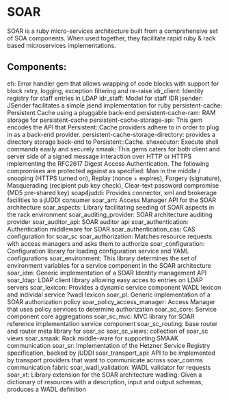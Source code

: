 # SOAR

SOAR is a ruby micro-services architecture built from a comprehensive set of SOA components.
When used together, they facilitate rapid ruby & rack based microservices implementations.

## Components:
eh: Error handler gem that allows wrapping of code blocks with support for block retry, logging, exception filtering and re-raise
idr_client: Identity registry for staff entries in LDAP
idr_staff: Model for staff IDR
jsender: JSender facilitates a simple jsend implementation for ruby
persistent-cache: Persistent Cache using a pluggable back-end
persistent-cache-ram: RAM storage for persistent-cache
persistent-cache-storage-api: This gem encodes the API that Persistent::Cache providers adhere to in order to plug in as a back-end provider.
persistent-cache-storage-directory: provides a directory storage back-end to Persistent::Cache.
shexecutor: Execute shell commands easily and securely
smaak: This gems caters for both client and server side of a signed message interaction over HTTP or HTTPS implementing the RFC2617 Digest Access Authentication. The following compromises are protected against as specified: Man in the middle / snooping (HTTPS turned on), Replay (nonce + expires), Forgery (signature), Masquerading (recipient pub key check), Clear-text password compromise (MD5 pre-shared key)
soap4juddi: Provides connector, xml and brokerage facilities to a jUDDI consumer
soar_am: Access Manager API for the SOAR architecture
soar_aspects: Library facilitating seeding of SOAR aspects in the rack environment
soar_auditing_provider: SOAR architecture auditing provider
soar_auditor_api: SOAR auditor api
soar_authentication: Authentication middleware for SOAR
soar_authentication_cas: CAS configuration for soar_sc
soar_authorization: Matches resource requests with access managers and asks them to authorize
soar_configuration: Configuration library for loading configuration service and YAML configurations
soar_environment: This library determines the set of environment variables for a service component in the SOAR architecture
soar_idm: Generic implementation of a SOAR Identity management API
soar_ldap: LDAP client library allowing easy acces to entries on LDAP servers
soar_lexicon: Provides a dynamic service component WADL lexicon and individal service ?wadl lexicon
soar_pl: Generic implementation of a SOAR authorization policy
soar_policy_access_manager: Access Manager that uses policy services to determine authorization
soar_sc_core: Service component core aggregations
soar_sc_mvc: MVC library for SOAR reference implementation service component
soar_sc_routing: base router and router meta library for soar_sc
soar_sc_views: collection of soar_sc views
soar_smaak: Rack middle-ware for supporting SMAAK communication
soar_sr: Implementation of the Hetzner Service Registry specification, backed by jUDDI
soar_transport_api: API to be implemented by transport providers that want to communicate across soar_comms communication fabric
soar_wadl_validation: WADL validator for requests
soar_xt: Library extension for the SOAR architecture
wadling: Given a dictionary of resources with a description, input and output schemas, produces a WADL definition

